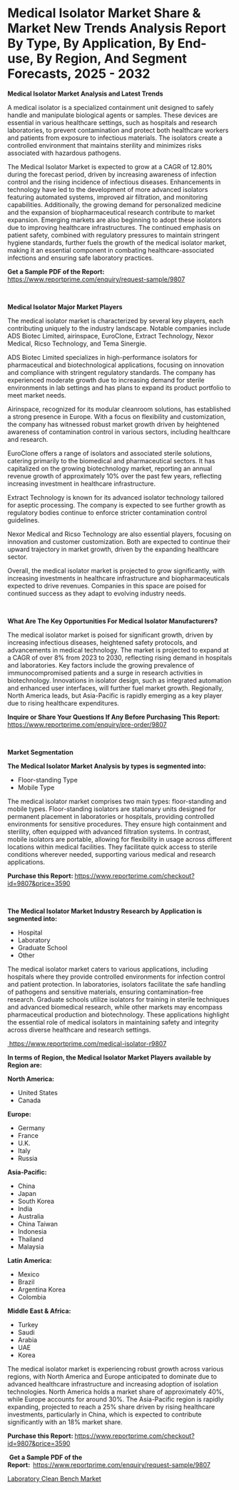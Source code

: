 <p><h1>Medical Isolator Market Share & Market New Trends Analysis Report By Type, By Application, By End-use, By Region, And Segment Forecasts, 2025 - 2032</h1></p><p><strong>Medical Isolator Market Analysis and Latest Trends</strong></p>
<p><p>A medical isolator is a specialized containment unit designed to safely handle and manipulate biological agents or samples. These devices are essential in various healthcare settings, such as hospitals and research laboratories, to prevent contamination and protect both healthcare workers and patients from exposure to infectious materials. The isolators create a controlled environment that maintains sterility and minimizes risks associated with hazardous pathogens.</p><p>The Medical Isolator Market is expected to grow at a CAGR of 12.80% during the forecast period, driven by increasing awareness of infection control and the rising incidence of infectious diseases. Enhancements in technology have led to the development of more advanced isolators featuring automated systems, improved air filtration, and monitoring capabilities. Additionally, the growing demand for personalized medicine and the expansion of biopharmaceutical research contribute to market expansion. Emerging markets are also beginning to adopt these isolators due to improving healthcare infrastructures. The continued emphasis on patient safety, combined with regulatory pressures to maintain stringent hygiene standards, further fuels the growth of the medical isolator market, making it an essential component in combating healthcare-associated infections and ensuring safe laboratory practices.</p></p>
<p><strong>Get a Sample PDF of the Report:&nbsp;</strong> <a href="https://www.reportprime.com/enquiry/request-sample/9807?utm_campaign=3064&utm_medium=2&utm_source=Github&utm_content=ia&utm_term=20032025&utm_id=medical-isolator">https://www.reportprime.com/enquiry/request-sample/9807</a></p>
<p>&nbsp;</p>
<p><strong>Medical Isolator Major Market Players</strong></p>
<p><p>The medical isolator market is characterized by several key players, each contributing uniquely to the industry landscape. Notable companies include ADS Biotec Limited, airinspace, EuroClone, Extract Technology, Nexor Medical, Ricso Technology, and Tema Sinergie.</p><p>ADS Biotec Limited specializes in high-performance isolators for pharmaceutical and biotechnological applications, focusing on innovation and compliance with stringent regulatory standards. The company has experienced moderate growth due to increasing demand for sterile environments in lab settings and has plans to expand its product portfolio to meet market needs.</p><p>Airinspace, recognized for its modular cleanroom solutions, has established a strong presence in Europe. With a focus on flexibility and customization, the company has witnessed robust market growth driven by heightened awareness of contamination control in various sectors, including healthcare and research.</p><p>EuroClone offers a range of isolators and associated sterile solutions, catering primarily to the biomedical and pharmaceutical sectors. It has capitalized on the growing biotechnology market, reporting an annual revenue growth of approximately 10% over the past few years, reflecting increasing investment in healthcare infrastructure.</p><p>Extract Technology is known for its advanced isolator technology tailored for aseptic processing. The company is expected to see further growth as regulatory bodies continue to enforce stricter contamination control guidelines.</p><p>Nexor Medical and Ricso Technology are also essential players, focusing on innovation and customer customization. Both are expected to continue their upward trajectory in market growth, driven by the expanding healthcare sector.</p><p>Overall, the medical isolator market is projected to grow significantly, with increasing investments in healthcare infrastructure and biopharmaceuticals expected to drive revenues. Companies in this space are poised for continued success as they adapt to evolving industry needs.</p></p>
<p>&nbsp;</p>
<p><strong>What Are The Key Opportunities For Medical Isolator Manufacturers?</strong></p>
<p><p>The medical isolator market is poised for significant growth, driven by increasing infectious diseases, heightened safety protocols, and advancements in medical technology. The market is projected to expand at a CAGR of over 8% from 2023 to 2030, reflecting rising demand in hospitals and laboratories. Key factors include the growing prevalence of immunocompromised patients and a surge in research activities in biotechnology. Innovations in isolator design, such as integrated automation and enhanced user interfaces, will further fuel market growth. Regionally, North America leads, but Asia-Pacific is rapidly emerging as a key player due to rising healthcare expenditures.</p></p>
<p><strong>Inquire or Share Your Questions If Any Before Purchasing This Report:</strong> <a href="https://www.reportprime.com/enquiry/pre-order/9807?utm_campaign=3064&utm_medium=2&utm_source=Github&utm_content=ia&utm_term=20032025&utm_id=medical-isolator">https://www.reportprime.com/enquiry/pre-order/9807</a></p>
<p>&nbsp;</p>
<p><strong>Market Segmentation</strong></p>
<p><strong>The Medical Isolator Market Analysis by types is segmented into:</strong></p>
<p><ul><li>Floor-standing Type</li><li>Mobile Type</li></ul></p>
<p><p>The medical isolator market comprises two main types: floor-standing and mobile types. Floor-standing isolators are stationary units designed for permanent placement in laboratories or hospitals, providing controlled environments for sensitive procedures. They ensure high containment and sterility, often equipped with advanced filtration systems. In contrast, mobile isolators are portable, allowing for flexibility in usage across different locations within medical facilities. They facilitate quick access to sterile conditions wherever needed, supporting various medical and research applications.</p></p>
<p><strong>Purchase this Report:&nbsp;</strong><a href="https://www.reportprime.com/checkout?id=9807&price=3590&utm_campaign=3064&utm_medium=2&utm_source=Github&utm_content=ia&utm_term=20032025&utm_id=medical-isolator">https://www.reportprime.com/checkout?id=9807&price=3590</a></p>
<p>&nbsp;</p>
<p><strong>The Medical Isolator Market Industry Research by Application is segmented into:</strong></p>
<p><ul><li>Hospital</li><li>Laboratory</li><li>Graduate School</li><li>Other</li></ul></p>
<p><p>The medical isolator market caters to various applications, including hospitals where they provide controlled environments for infection control and patient protection. In laboratories, isolators facilitate the safe handling of pathogens and sensitive materials, ensuring contamination-free research. Graduate schools utilize isolators for training in sterile techniques and advanced biomedical research, while other markets may encompass pharmaceutical production and biotechnology. These applications highlight the essential role of medical isolators in maintaining safety and integrity across diverse healthcare and research settings.</p></p>
<p><a href="https://www.reportprime.com/medical-isolator-r9807?utm_campaign=3064&utm_medium=2&utm_source=Github&utm_content=ia&utm_term=20032025&utm_id=medical-isolator">&nbsp;https://www.reportprime.com/medical-isolator-r9807</a></p>
<p><strong>In terms of Region, the Medical Isolator Market Players available by Region are:</strong></p>
<p>
    <p> <strong> North America: </strong>
        <ul>
            <li>United States</li>
            <li>Canada</li>
        </ul>
        </p> 
    <p> <strong> Europe: </strong>
        <ul>
            <li>Germany</li>
            <li>France</li>
            <li>U.K.</li>
            <li>Italy</li>
            <li>Russia</li>
        </ul>
        </p> 
    <p> <strong> Asia-Pacific: </strong>
        <ul>
            <li>China</li>
            <li>Japan</li>
            <li>South Korea</li>
            <li>India</li>
            <li>Australia</li>
            <li>China Taiwan</li>
            <li>Indonesia</li>
            <li>Thailand</li>
            <li>Malaysia</li>
        </ul>
        </p> 
    <p> <strong> Latin America: </strong>
        <ul>
            <li>Mexico</li>
            <li>Brazil</li>
            <li>Argentina Korea</li>
            <li>Colombia</li>
        </ul>
        </p> 
    <p> <strong> Middle East & Africa: </strong>
        <ul>
            <li>Turkey</li>
            <li>Saudi</li>
            <li>Arabia</li>
            <li>UAE</li>
            <li>Korea</li>
        </ul>
    </p>
    </p>
<p><p>The medical isolator market is experiencing robust growth across various regions, with North America and Europe anticipated to dominate due to advanced healthcare infrastructure and increasing adoption of isolation technologies. North America holds a market share of approximately 40%, while Europe accounts for around 30%. The Asia-Pacific region is rapidly expanding, projected to reach a 25% share driven by rising healthcare investments, particularly in China, which is expected to contribute significantly with an 18% market share.</p></p>
<p><strong>Purchase this Report: </strong><a href="https://www.reportprime.com/checkout?id=9807&price=3590&utm_campaign=3064&utm_medium=2&utm_source=Github&utm_content=ia&utm_term=20032025&utm_id=medical-isolator">https://www.reportprime.com/checkout?id=9807&price=3590</a></p>
<p>&nbsp;<strong>Get a Sample PDF of the Report:&nbsp;&nbsp;</strong><a href="https://www.reportprime.com/enquiry/request-sample/9807?utm_campaign=3064&utm_medium=2&utm_source=Github&utm_content=ia&utm_term=20032025&utm_id=medical-isolator">https://www.reportprime.com/enquiry/request-sample/9807</a></p>
<p><strong></strong></p>
<p><p><a href="https://github.com/doljanzwald/Market-Research-Report-List-1/blob/main/laboratory-clean-bench-market.md?utm_campaign=3064&utm_medium=2&utm_source=Github&utm_content=ia&utm_term=20032025&utm_id=medical-isolator">Laboratory Clean Bench Market</a></p></p>
